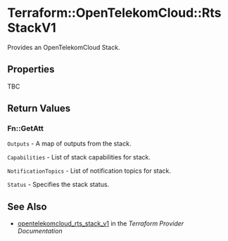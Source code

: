 # Terraform::OpenTelekomCloud::RtsStackV1

Provides an OpenTelekomCloud Stack.

## Properties

TBC

## Return Values

### Fn::GetAtt

`Outputs` - A map of outputs from the stack.

`Capabilities` - List of stack capabilities for stack.

`NotificationTopics` - List of notification topics for stack.

`Status` - Specifies the stack status.

## See Also

* [opentelekomcloud_rts_stack_v1](https://www.terraform.io/docs/providers/opentelekomcloud/r/rts_stack_v1.html) in the _Terraform Provider Documentation_